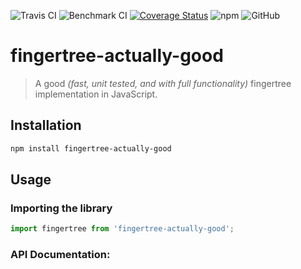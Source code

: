 ![Travis CI](https://travis-ci.com/elias-sundqvist/fingertree-actually-good.svg?token=uoGVKzqcJ4f6CpWHKxMe&branch=master)
![Benchmark CI](https://github.com/elias-sundqvist/fingertree-actually-good/workflows/Benchmark%20CI/badge.svg)
[![Coverage Status](https://coveralls.io/repos/github/elias-sundqvist/fingertree-actually-good/badge.svg?t=iERS8k)](https://coveralls.io/github/elias-sundqvist/fingertree-actually-good)
![npm](https://img.shields.io/npm/v/fingertree-actually-good)
![GitHub](https://img.shields.io/github/license/elias-sundqvist/fingertree-actually-good)
# fingertree-actually-good
> A good *(fast, unit tested, and with full functionality)* fingertree implementation in JavaScript.
## Installation
```bash
npm install fingertree-actually-good
```
## Usage
### Importing the library
```js
import fingertree from 'fingertree-actually-good';
``` 
### API Documentation: